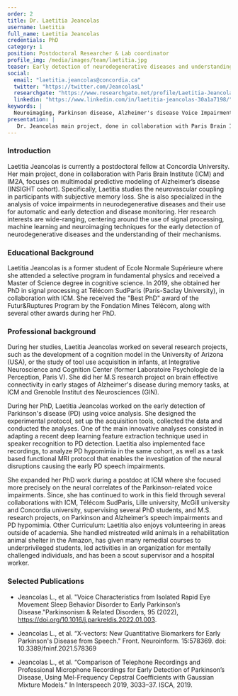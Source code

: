 ```yaml
---
order: 2
title: Dr. Laetitia Jeancolas
username: laetitia
full_name: Laetitia Jeancolas
credentials: PhD
category: 1
position: Postdoctoral Researcher & Lab coordinator
profile_img: /media/images/team/laetitia.jpg
teaser: Early detection of neurodegenerative diseases and understanding the mechanisms that drive their pathogenesis.
social:
  email: "laetitia.jeancolas@concordia.ca"
  twitter: "https://twitter.com/JeancolasL"
  researchgate: "https://www.researchgate.net/profile/Laetitia-Jeancolas"
  linkedin: "https://www.linkedin.com/in/laetitia-jeancolas-30a1a7198/"
keywords: |
  Neuroimaging, Parkinson disease, Alzheimer's disease Voice Impairment, Neurodegeneration
presentation: |
   Dr. Jeancolas main project, done in collaboration with Paris Brain Institute (ICM) and IM2A, focuses on multimodal predictive modeling of Alzheimer’s disease (INSIGHT cohort). Specifically, Laetitia studies the neurovascular coupling in participants with subjective memory loss. She is also specialized in the analysis of voice impairments in neurodegenerative diseases and their use for automatic and early detection and disease monitoring. Her research interests are wide-ranging, – centering around the use of signal processing, machine learning and neuroimaging techniques for the early detection of neurodegenerative diseases and the understanding of their mechanisms.
---
```


### Introduction

Laetitia Jeancolas is currently a postdoctoral fellow at Concordia University. Her main project, done in collaboration with Paris Brain Institute (ICM) and IM2A, focuses on multimodal predictive modeling of Alzheimer’s disease (INSIGHT cohort). Specifically, Laetitia studies the neurovascular coupling in participants with subjective memory loss. She is also specialized in the analysis of voice impairments in neurodegenerative diseases and their use for automatic and early detection and disease monitoring. Her research interests are wide-ranging, centering around the use of signal processing, machine learning and neuroimaging techniques for the early detection of neurodegenerative diseases and the understanding of their mechanisms.

### Educational Background

Laetitia Jeancolas is a former student of Ecole Normale Supérieure where she attended a selective program in fundamental physics and received a Master of Science degree in cognitive science. In 2019, she obtained her PhD in signal processing at Télécom SudParis (Paris-Saclay University), in collaboration with ICM. She received the "Best PhD" award of the Futur&Ruptures Program by the Fondation Mines Télécom, along with several other awards during her PhD.

### Professional background

During her studies, Laetitia Jeancolas worked on several research projects, such as the development of a cognition model in the University of Arizona (USA), or the study of tool use acquisition in infants, at Integrative Neuroscience and Cognition Center (former Laboratoire Psychologie de la Perception, Paris V). She did her M.S research project on brain effective connectivity in early stages of Alzheimer's disease during memory tasks, at ICM and Grenoble Institut des Neurosciences (GIN).

During her PhD, Laetitia Jeancolas worked on the early detection of Parkinson's disease (PD) using voice analysis. She designed the experimental protocol, set up the acquisition tools, collected the data and conducted the analyses. One of the main innovative analyses consisted in adapting a recent deep learning feature extraction technique used in speaker recognition to PD detection. Laetitia also implemented face recordings, to analyze PD hypomimia in the same cohort, as well as a task based functional MRI protocol that enables the investigation of the neural disruptions causing the early PD speech impairments.

She expanded her PhD work during a postdoc at ICM where she focused more precisely on the neural correlates of the Parkinson-related voice impairments.
Since, she has continued to work in this field through several collaborations with ICM, Télécom SudParis, Lille university, McGill university and Concordia university, supervising several PhD students, and M.S. research projects, on Parkinson and Alzheimer’s speech impairments and PD hypomimia.
Other Curriculum: Laetitia also enjoys volunteering in areas outside of academia. She handled mistreated wild animals in a rehabilitation animal shelter in the Amazon, has given many remedial courses to underprivileged students, led activities in an organization for mentally challenged individuals, and has been a scout supervisor and a hospital worker.

### Selected Publications

- Jeancolas L., et al. "Voice Characteristics from Isolated Rapid Eye Movement Sleep Behavior Disorder to Early Parkinson’s Disease."Parkinsonism & Related Disorders, 95 (2022), https://doi.org/10.1016/j.parkreldis.2022.01.003.

- Jeancolas L., et al. “X-vectors: New Quantitative Biomarkers for Early Parkinson's Disease from Speech." Front. Neuroinform. 15:578369. doi: 10.3389/fninf.2021.578369

- Jeancolas L., et al. “Comparison of Telephone Recordings and Professional Microphone Recordings for Early Detection of Parkinson’s Disease, Using Mel-Frequency Cepstral Coefficients with Gaussian Mixture Models.” In Interspeech 2019, 3033–37. ISCA, 2019.
